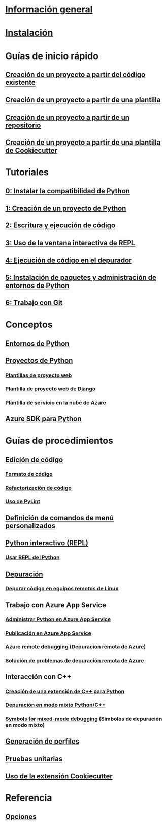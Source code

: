 # [Información general](overview-of-python-tools-for-visual-studio.md)
# [Instalación](installing-python-support-in-visual-studio.md)
# Guías de inicio rápido
## [Creación de un proyecto a partir del código existente](quickstart-01-project-from-existing.md)
## [Creación de un proyecto a partir de una plantilla](quickstart-02-python-in-visual-studio-project-from-template.md)
## [Creación de un proyecto a partir de un repositorio](quickstart-03-python-in-visual-studio-project-from-repository.md)
## [Creación de un proyecto a partir de una plantilla de Cookiecutter](quickstart-04-python-in-visual-studio-project-from-cookiecutter.md)
# Tutoriales
## [0: Instalar la compatibilidad de Python](tutorial-working-with-python-in-visual-studio-step-00-installation.md)
## [1: Creación de un proyecto de Python](tutorial-working-with-python-in-visual-studio-step-01-create-project.md)
## [2: Escritura y ejecución de código](tutorial-working-with-python-in-visual-studio-step-02-writing-code.md)
## [3: Uso de la ventana interactiva de REPL](tutorial-working-with-python-in-visual-studio-step-03-interactive-repl.md)
## [4: Ejecución de código en el depurador](tutorial-working-with-python-in-visual-studio-step-04-debugging.md)
## [5: Instalación de paquetes y administración de entornos de Python](tutorial-working-with-python-in-visual-studio-step-05-installing-packages.md)
## [6: Trabajo con Git](tutorial-working-with-python-in-visual-studio-step-06-working-with-git.md)
# Conceptos
## [Entornos de Python](managing-python-environments-in-visual-studio.md)
## [Proyectos de Python](managing-python-projects-in-visual-studio.md)
### [Plantillas de proyecto web](python-web-application-project-templates.md)
### [Plantilla de proyecto web de Django](python-django-web-application-project-template.md)
### [Plantilla de servicio en la nube de Azure](python-azure-cloud-service-project-template.md)
## [Azure SDK para Python](azure-sdk-for-python.md)
# Guías de procedimientos
## [Edición de código](editing-python-code-in-visual-studio.md)
### [Formato de código](formatting-python-code.md)
### [Refactorización de código](refactoring-python-code.md)
### [Uso de PyLint](linting-python-code.md)
## [Definición de comandos de menú personalizados](defining-custom-python-project-commands.md)
## [Python interactivo (REPL)](python-interactive-repl-in-visual-studio.md)
### [Usar REPL de IPython](interactive-repl-ipython.md)
## [Depuración](debugging-python-in-visual-studio.md)
### [Depurar código en equipos remotos de Linux](debugging-python-code-on-remote-linux-machines.md)
## Trabajo con Azure App Service
### [Administrar Python en Azure App Service](managing-python-on-azure-app-service.md)
### [Publicación en Azure App Service](publishing-python-web-applications-to-azure-from-visual-studio.md)
### [Azure remote debugging](debugging-remote-python-code-on-azure.md) (Depuración remota de Azure)
### [Solución de problemas de depuración remota de Azure](debugging-remote-python-code-on-azure-troubleshooting.md)
## Interacción con C++
### [Creación de una extensión de C++ para Python](working-with-c-cpp-python-in-visual-studio.md)
### [Depuración en modo mixto Python/C++](debugging-mixed-mode-c-cpp-python-in-visual-studio.md)
### [Symbols for mixed-mode debugging](debugging-symbols-for-mixed-mode-c-cpp-python.md) (Símbolos de depuración en modo mixto)
## [Generación de perfiles](profiling-python-code-in-visual-studio.md)
## [Pruebas unitarias](unit-testing-python-in-visual-studio.md)
## [Uso de la extensión Cookiecutter](using-python-cookiecutter-templates.md)
# Referencia
## [Opciones](python-support-options-and-settings-in-visual-studio.md)
